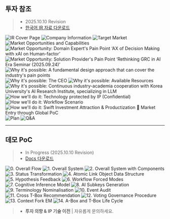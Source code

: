 ## 투자 참조
> - 2025.10.10 Revision
> - <a href="https://drive.google.com/file/d/1tgK9Kl2X68F4IIMqCcvfpUHWYIeBZyCQ/view?usp=sharing" target="_blank">한국어 IR 자료 다운로드</a>

![IR Cover Page](/IR/1_cover.PNG)
![Company Information](/IR/2_company_info.PNG)
![Target Market](/IR/3_markets.PNG)
![Market Opportunities and Capabilities](/IR/4_market_opp.PNG)
![Market Opportunity: Domain Expert's Pain Point ‘AX of Decision Making with xAI on Human-factor’](/IR/5_market_opp_ev1.PNG)
![Market Opportunity: Solution Provider's Pain Point ‘Rethinking GRC in AI Era Seminar (2025.09.24)’](/IR/6_market_opp_ev2.PNG)
![Why it's possible: A fundamental design approach that can cover the industry's pain points](/IR/7_pos_ana1.PNG)
![Why it's possible: The CEO](/IR/8_pos_ana2.PNG)
![Why it's possible: Available Resources](/IR/9_pos_ana3.PNG)
![Why it's possible: Continuous industry-academia cooperation with Korea University's AI Research Institute, specializing in LLM](/IR/10_pos_ana4.PNG)
![How we'll do it: Technology protected by IP (Confidential)](/IR/11_how1.PNG)
![How we'll do it: Workflow Scenario](/IR/12_how2.PNG)
![How we'll do it: Swift Investment Attraction & Productization  Market Entry through Global PoC](/IR/13_how3.PNG)
![Plan](/IR/14_plan.PNG)
![Q&A](/IR/15_contact.PNG)

---

## 데모 PoC
> - In Progress (2025.10.10 Revision)
> - <a href="https://drive.google.com/file/d/1Nsm9IdolCJ3Vi6HguaNp3o6vA1YL-AZE/view?usp=sharing" target="_blank">Docs 다운로드</a>

![0. Overall Flow](/confidential/0.%20Overall%20Flow.png)
![1. Overall System](/confidential/1.%20Overall%20System%20P1.png)
![2. Overall System with Components](/confidential/2.%20Overall%20System%20P2.png)
![3. Status Transformation](/confidential/3.%20Status%20Transformation.png)
![4. Atomic Link Object Data Structure](/confidential/4.%20Atomic%20Link%20Object%20DS.png)
![5. Hypothesis Feedback](/confidential/5.%20Hypothesis%20Feedback.png)
![6. Workflow Forced Modes](/confidential/6.%20Workflow%20Forced%20Modes.png)
![7. Cognitive Inference Model](/confidential/7.%20Cognitive%20Inference%20Model.png)
![8. AI Subkeys Generation](/confidential/8.%20AI%20Subkeys%20Generation.png)
![9. Terminology Nominalisation](/confidential/9.%20Terminology%20Nominalisation.png)
![10. Event Audit](/confidential/10.%20Event%20Audit.png)
![11. Cross T-Box Recommendation](/confidential/11.%20Cross%20T-Box%20Recommendation.png)
![12. Voting Governance Procedure](/confidential/12.%20Voting%20Governance%20Procedure.png)
![13. Context Fork EM](/confidential/13.%20Context%20Fork%20EM.png)
![14. A-Box and T-Box Life Cycle](/confidential/14.%20A-Box%20and%20T-Box%20Life%20Cycle.png)

> - **투자 의향 & IP 기술 이전** | 자유롭게 문의하세요.